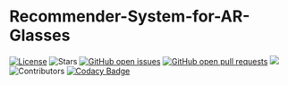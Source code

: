 # Recommender-System-for-AR-Glasses

[![License](https://img.shields.io/badge/license-MIT)](LICENSE)
![Stars](https://img.shields.io/github/stars/AzvenusK/Recommender-System-for-AR-Glasses.svg?style=flat&label=Star&maxAge=86400)
[![GitHub open issues](https://img.shields.io/github/issues-raw/AzvenusK/Recommender-System-for-AR-Glasses.svg)](https://github.com/AzvenusK/Recommender-System-for-AR-Glasses/issues) 
[![GitHub open pull requests](https://img.shields.io/github/issues-pr-raw/AzvenusK/Recommender-System-for-AR-Glasses.svg)](https://github.com/AzvenusK/Recommender-System-for-AR-Glasses/pulls) 
![](https://img.shields.io/github/repo-size/AzvenusK/Recommender-System-for-AR-Glasses.svg?label=Repo%20size&style=flat-square)&nbsp;
![Contributors](https://img.shields.io/github/contributors/AzvenusK/Recommender-System-for-AR-Glasses.svg?style=flat&label=Contributors&maxAge=86400)
[![Codacy Badge](https://app.codacy.com/project/badge/Grade/b2f9685a62f14cb29afe65c845d9846e)](https://www.codacy.com/gh/AzvenusK/Recommender-System-for-AR-Glasses/dashboard?utm_source=github.com&amp;utm_medium=referral&amp;utm_content=CAT-Technologies/GrocerEase&amp;utm_campaign=Badge_Grade)
